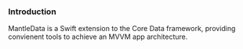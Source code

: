 ### Introduction
MantleData is a Swift extension to the Core Data framework, providing convienent tools to achieve an MVVM app architecture.
